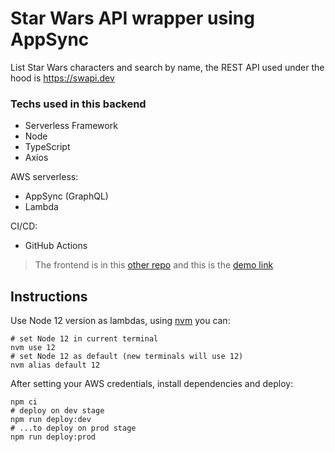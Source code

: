 # Star Wars API wrapper using AppSync

List Star Wars characters and search by name, the REST API used under the hood is https://swapi.dev 

### Techs used in this backend
* Serverless Framework
* Node
* TypeScript
* Axios

AWS serverless:
* AppSync (GraphQL)
* Lambda

CI/CD:
* GitHub Actions

> The frontend is in this [other repo](https://github.com/s4nt14go/star-wars-frontend) and this is the [demo link](https://s4nt14go-star-wars.netlify.app)

## Instructions

Use Node 12 version as lambdas, using [nvm](https://github.com/nvm-sh/nvm) you can:

```
# set Node 12 in current terminal
nvm use 12
# set Node 12 as default (new terminals will use 12)
nvm alias default 12
```

After setting your AWS credentials, install dependencies and deploy:

```
npm ci
# deploy on dev stage
npm run deploy:dev
# ...to deploy on prod stage
npm run deploy:prod
```
